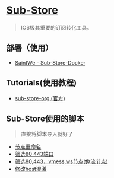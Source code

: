 # [Sub-Store](https://github.com/sub-store-org/Sub-Store)
> IOS极其重要的订阅转化工具。

## 部署（使用）
- [SaintWe - Sub-Store-Docker](https://github.com/SaintWe/Sub-Store-Docker)

## Tutorials(使用教程)
- [sub-store-org (官方)](https://github.com/sub-store-org/Sub-Store/tree/master/config)

## Sub-Store使用的脚本
> 直接将脚本导入就好了
- [节点重命名](https://raw.githubusercontent.com/qwerzl/rename.js/main/rename.js#input=zh&output=zh&airport=%E4%BD%A0%E9%9C%80%E8%A6%81%E7%9A%84%E6%9C%BA%E5%9C%BA%E5%90%8D)
- [筛选80 443端口](https://raw.githubusercontent.com/deezertidal/private/main/port-filter.js)
- [筛选80,443，vmess,ws节点(免流节点)](https://raw.githubusercontent.com/deezertidal/private/main/nodes-filter.js)
- [修改host混淆](https://raw.githubusercontent.com/deezertidal/private/main/vmess-host.js)
